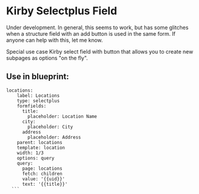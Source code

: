 # Kirby Selectplus Field

Under development. In general, this seems to work, but has some glitches when a structure field with an add button is used in the same form. If anyone can help with this, let me know.

Special use case Kirby select field with button that allows you to create new subpages as options "on the fly".


## Use in blueprint:

```
locations:
    label: Locations
    type: selectplus
    formfields:
      title:
        placeholder: Location Name
      city:
        placeholder: City
      address
        placeholder: Address
    parent: locations
    template: location
    width: 1/3
    options: query
    query:
      page: locations
      fetch: children
      value: '{{uid}}'
      text: '{{title}}'
  ```    
